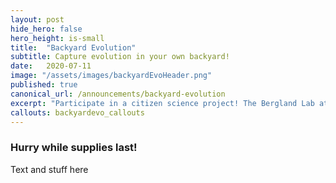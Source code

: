 ```yaml
---
layout: post
hide_hero: false
hero_height: is-small
title:  "Backyard Evolution"
subtitle: Capture evolution in your own backyard!
date:   2020-07-11
image: "/assets/images/backyardEvoHeader.png"
published: true
canonical_url: /announcements/backyard-evolution
excerpt: "Participate in a citizen science project! The Bergland Lab at UVA is looking for volunteers to collect and preserve flying insects from their compost piles this spring, summer, and fall. Click below to read more!"
callouts: backyardevo_callouts
---
```

### Hurry while supplies last!

Text and stuff here
